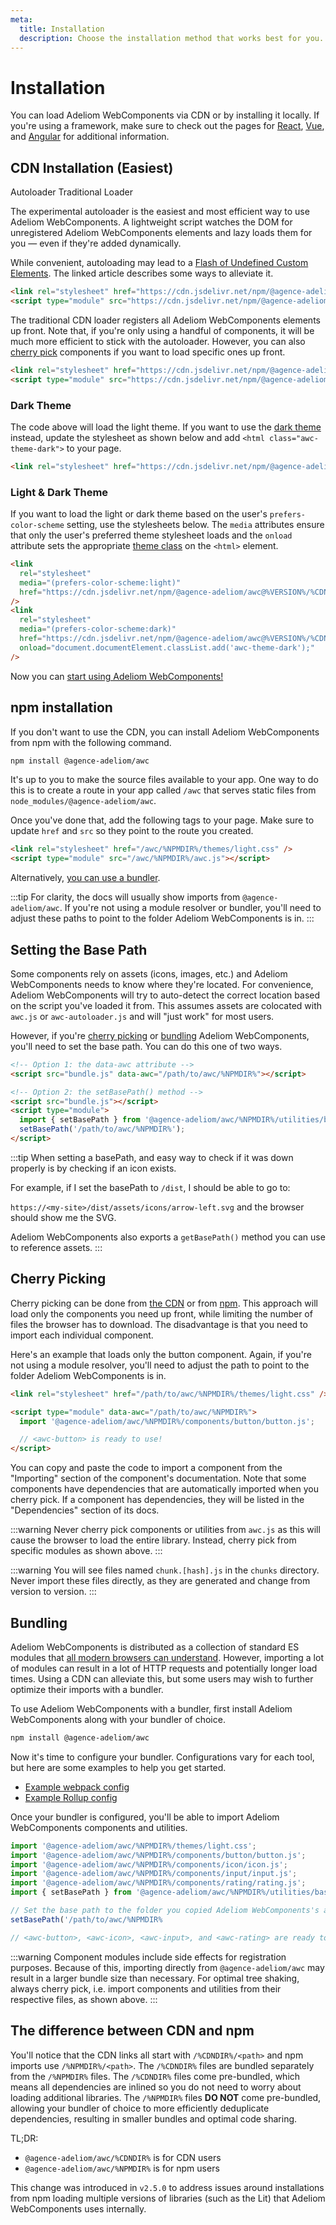 ```yaml
---
meta:
  title: Installation
  description: Choose the installation method that works best for you.
---
```


# Installation

You can load Adeliom WebComponents via CDN or by installing it locally. If you're using a framework, make sure to check out the pages for [React](/frameworks/react), [Vue](/frameworks/vue), and [Angular](/frameworks/angular) for additional information.

## CDN Installation (Easiest)

<awc-tab-group>
<awc-tab slot="nav" panel="autoloader" active>Autoloader</awc-tab>
<awc-tab slot="nav" panel="traditional">Traditional Loader</awc-tab>

<awc-tab-panel name="autoloader">

The experimental autoloader is the easiest and most efficient way to use Adeliom WebComponents. A lightweight script watches the DOM for unregistered Adeliom WebComponents elements and lazy loads them for you — even if they're added dynamically.

While convenient, autoloading may lead to a [Flash of Undefined Custom Elements](https://www.abeautifulsite.net/posts/flash-of-undefined-custom-elements/). The linked article describes some ways to alleviate it.

<!-- prettier-ignore -->
```html
<link rel="stylesheet" href="https://cdn.jsdelivr.net/npm/@agence-adeliom/awc@%VERSION%/%CDNDIR%/themes/light.css" />
<script type="module" src="https://cdn.jsdelivr.net/npm/@agence-adeliom/awc@%VERSION%/%CDNDIR%/awc-autoloader.js"></script>
```

</awc-tab-panel>

<awc-tab-panel name="traditional">

The traditional CDN loader registers all Adeliom WebComponents elements up front. Note that, if you're only using a handful of components, it will be much more efficient to stick with the autoloader. However, you can also [cherry pick](#cherry-picking) components if you want to load specific ones up front.

<!-- prettier-ignore -->
```html
<link rel="stylesheet" href="https://cdn.jsdelivr.net/npm/@agence-adeliom/awc@%VERSION%/%CDNDIR%/themes/light.css" />
<script type="module" src="https://cdn.jsdelivr.net/npm/@agence-adeliom/awc@%VERSION%/%CDNDIR%/awc.js" ></script>
```

</awc-tab-panel>
</awc-tab-group>

### Dark Theme

The code above will load the light theme. If you want to use the [dark theme](/getting-started/themes#dark-theme) instead, update the stylesheet as shown below and add `<html class="awc-theme-dark">` to your page.

<!-- prettier-ignore -->
```html
<link rel="stylesheet" href="https://cdn.jsdelivr.net/npm/@agence-adeliom/awc@%VERSION%/%CDNDIR%/themes/dark.css" />
```

### Light & Dark Theme

If you want to load the light or dark theme based on the user's `prefers-color-scheme` setting, use the stylesheets below. The `media` attributes ensure that only the user's preferred theme stylesheet loads and the `onload` attribute sets the appropriate [theme class](/getting-started/themes) on the `<html>` element.

```html
<link
  rel="stylesheet"
  media="(prefers-color-scheme:light)"
  href="https://cdn.jsdelivr.net/npm/@agence-adeliom/awc@%VERSION%/%CDNDIR%/themes/light.css"
/>
<link
  rel="stylesheet"
  media="(prefers-color-scheme:dark)"
  href="https://cdn.jsdelivr.net/npm/@agence-adeliom/awc@%VERSION%/%CDNDIR%/themes/dark.css"
  onload="document.documentElement.classList.add('awc-theme-dark');"
/>
```

Now you can [start using Adeliom WebComponents!](/getting-started/usage)

## npm installation

If you don't want to use the CDN, you can install Adeliom WebComponents from npm with the following command.

```bash
npm install @agence-adeliom/awc
```

It's up to you to make the source files available to your app. One way to do this is to create a route in your app called `/awc` that serves static files from `node_modules/@agence-adeliom/awc`.

Once you've done that, add the following tags to your page. Make sure to update `href` and `src` so they point to the route you created.

```html
<link rel="stylesheet" href="/awc/%NPMDIR%/themes/light.css" />
<script type="module" src="/awc/%NPMDIR%/awc.js"></script>
```

Alternatively, [you can use a bundler](#bundling).

:::tip
For clarity, the docs will usually show imports from `@agence-adeliom/awc`. If you're not using a module resolver or bundler, you'll need to adjust these paths to point to the folder Adeliom WebComponents is in.
:::

## Setting the Base Path

Some components rely on assets (icons, images, etc.) and Adeliom WebComponents needs to know where they're located. For convenience, Adeliom WebComponents will try to auto-detect the correct location based on the script you've loaded it from. This assumes assets are colocated with `awc.js` or `awc-autoloader.js` and will "just work" for most users.

However, if you're [cherry picking](#cherry-picking) or [bundling](#bundling) Adeliom WebComponents, you'll need to set the base path. You can do this one of two ways.

```html
<!-- Option 1: the data-awc attribute -->
<script src="bundle.js" data-awc="/path/to/awc/%NPMDIR%"></script>

<!-- Option 2: the setBasePath() method -->
<script src="bundle.js"></script>
<script type="module">
  import { setBasePath } from '@agence-adeliom/awc/%NPMDIR%/utilities/base-path.js';
  setBasePath('/path/to/awc/%NPMDIR%');
</script>
```

:::tip
When setting a basePath, and easy way to check if it was down properly is by checking if an icon exists.

For example, if I set the basePath to `/dist`, I should be able to go to:

`https://<my-site>/dist/assets/icons/arrow-left.svg` and the browser should show me the SVG.

Adeliom WebComponents also exports a `getBasePath()` method you can use to reference assets.
:::

## Cherry Picking

Cherry picking can be done from [the CDN](#cdn-installation-easiest) or from [npm](#npm-installation). This approach will load only the components you need up front, while limiting the number of files the browser has to download. The disadvantage is that you need to import each individual component.

Here's an example that loads only the button component. Again, if you're not using a module resolver, you'll need to adjust the path to point to the folder Adeliom WebComponents is in.

```html
<link rel="stylesheet" href="/path/to/awc/%NPMDIR%/themes/light.css" />

<script type="module" data-awc="/path/to/awc/%NPMDIR%">
  import '@agence-adeliom/awc/%NPMDIR%/components/button/button.js';

  // <awc-button> is ready to use!
</script>
```

You can copy and paste the code to import a component from the "Importing" section of the component's documentation. Note that some components have dependencies that are automatically imported when you cherry pick. If a component has dependencies, they will be listed in the "Dependencies" section of its docs.

:::warning
Never cherry pick components or utilities from `awc.js` as this will cause the browser to load the entire library. Instead, cherry pick from specific modules as shown above.
:::

:::warning
You will see files named `chunk.[hash].js` in the `chunks` directory. Never import these files directly, as they are generated and change from version to version.
:::

## Bundling

Adeliom WebComponents is distributed as a collection of standard ES modules that [all modern browsers can understand](https://caniuse.com/es6-module). However, importing a lot of modules can result in a lot of HTTP requests and potentially longer load times. Using a CDN can alleviate this, but some users may wish to further optimize their imports with a bundler.

To use Adeliom WebComponents with a bundler, first install Adeliom WebComponents along with your bundler of choice.

```bash
npm install @agence-adeliom/awc
```

Now it's time to configure your bundler. Configurations vary for each tool, but here are some examples to help you get started.

- [Example webpack config](https://github.com/shoelace-style/webpack-example/blob/master/webpack.config.js)
- [Example Rollup config](https://github.com/shoelace-style/rollup-example/blob/master/rollup.config.js)

Once your bundler is configured, you'll be able to import Adeliom WebComponents components and utilities.

```js
import '@agence-adeliom/awc/%NPMDIR%/themes/light.css';
import '@agence-adeliom/awc/%NPMDIR%/components/button/button.js';
import '@agence-adeliom/awc/%NPMDIR%/components/icon/icon.js';
import '@agence-adeliom/awc/%NPMDIR%/components/input/input.js';
import '@agence-adeliom/awc/%NPMDIR%/components/rating/rating.js';
import { setBasePath } from '@agence-adeliom/awc/%NPMDIR%/utilities/base-path.js';

// Set the base path to the folder you copied Adeliom WebComponents's assets to
setBasePath('/path/to/awc/%NPMDIR%

// <awc-button>, <awc-icon>, <awc-input>, and <awc-rating> are ready to use!
```

:::warning
Component modules include side effects for registration purposes. Because of this, importing directly from `@agence-adeliom/awc` may result in a larger bundle size than necessary. For optimal tree shaking, always cherry pick, i.e. import components and utilities from their respective files, as shown above.
:::

## The difference between CDN and npm

You'll notice that the CDN links all start with `/%CDNDIR%/<path>` and npm imports use `/%NPMDIR%/<path>`. The `/%CDNDIR%` files are bundled separately from the `/%NPMDIR%` files. The `/%CDNDIR%` files come pre-bundled, which means all dependencies are inlined so you do not need to worry about loading additional libraries. The `/%NPMDIR%` files **DO NOT** come pre-bundled, allowing your bundler of choice to more efficiently deduplicate dependencies, resulting in smaller bundles and optimal code sharing.

TL;DR:

- `@agence-adeliom/awc/%CDNDIR%` is for CDN users
- `@agence-adeliom/awc/%NPMDIR%` is for npm users

This change was introduced in `v2.5.0` to address issues around installations from npm loading multiple versions of libraries (such as the Lit) that Adeliom WebComponents uses internally.
